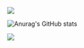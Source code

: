 ![](https://komarev.com/ghpvc/?username=binisavior)


![Anurag's GitHub stats](https://github-readme-stats.vercel.app/api?username=binisavior&show_icons=true&theme=dark)
<br>

<img src="https://img.shields.io/badge/Python-3776AB?style=for-the-badge&logo=Python&logoColor=white">
